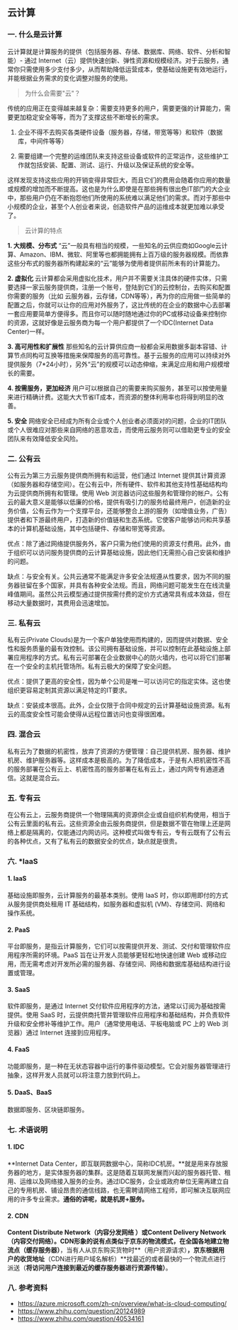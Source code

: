 ## 云计算

### 一. 什么是云计算

云计算就是计算服务的提供（包括服务器、存储、数据库、网络、软件、分析和智能）- 通过 Internet（云）提供快速创新、弹性资源和规模经济。对于云服务，通常你只需使用多少支付多少，从而帮助降低运营成本，使基础设施更有效地运行，并能根据业务需求的变化调整对服务的使用。

> 为什么会需要"云"？

传统的应用正在变得越来越复杂：需要支持更多的用户，需要更强的计算能力，需要更加稳定安全等等，而为了支撑这些不断增长的需求。

1. 企业不得不去购买各类硬件设备（服务器，存储，带宽等等）和软件（数据库，中间件等等）

2. 需要组建一个完整的运维团队来支持这些设备或软件的正常运作，这些维护工作就包括安装、配置、测试、运行、升级以及保证系统的安全等。

这样发现支持这些应用的开销变得非常巨大，而且它们的费用会随着你应用的数量或规模的增加而不断提高。这也是为什么即使是在那些拥有很出色IT部门的大企业中，那些用户仍在不断抱怨他们所使用的系统难以满足他们的需求。而对于那些中小规模的企业，甚至个人创业者来说，创造软件产品的运维成本就更加难以承受了。

> 云计算的特点

**1. 大规模、分布式**
“云”一般具有相当的规模，一些知名的云供应商如Google云计算、Amazon、IBM、微软、阿里等也都拥能拥有上百万级的服务器规模。而依靠这些分布式的服务器所构建起来的“云”能够为使用者提供前所未有的计算能力。

**2. 虚拟化**
云计算都会采用虚拟化技术，用户并不需要关注具体的硬件实体，只需要选择一家云服务提供商，注册一个账号，登陆到它们的云控制台，去购买和配置你需要的服务（比如 云服务器，云存储，CDN等等），再为你的应用做一些简单的配置之后，你就可以让你的应用对外服务了，这比传统的在企业的数据中心去部署一套应用要简单方便得多。而且你可以随时随地通过你的PC或移动设备来控制你的资源，这就好像是云服务商为每一个用户都提供了一个IDC(Internet Data Center)一样。

**3. 高可用性和扩展性**
那些知名的云计算供应商一般都会采用数据多副本容错、计算节点同构可互换等措施来保障服务的高可靠性。基于云服务的应用可以持续对外提供服务（7*24小时），另外“云”的规模可以动态伸缩，来满足应用和用户规模增长的需要。

**4. 按需服务，更加经济**
用户可以根据自己的需要来购买服务，甚至可以按使用量来进行精确计费。这能大大节省IT成本，而资源的整体利用率也将得到明显的改善。

**5. 安全**
网络安全已经成为所有企业或个人创业者必须面对的问题，企业的IT团队或个人很难应对那些来自网络的恶意攻击，而使用云服务则可以借助更专业的安全团队来有效降低安全风险。

### 二. 公有云

公有云为第三方云服务提供商所拥有和运营，他们通过 Internet 提供其计算资源（如服务器和存储空间）。在公有云中，所有硬件、软件和其他支持性基础结构均为云提供商所拥有和管理。使用 Web 浏览器访问这些服务和管理你的帐户。公有云的最大意义是能够以低廉的价格，提供有吸引力的服务给最终用户，创造新的业务价值，公有云作为一个支撑平台，还能够整合上游的服务（如增值业务，广告）提供者和下游最终用户，打造新的价值链和生态系统。它使客户能够访问和共享基本的计算机基础设施，其中包括硬件、存储和带宽等资源。

优点：除了通过网络提供服务外，客户只需为他们使用的资源支付费用。此外，由于组织可以访问服务提供商的云计算基础设施，因此他们无需担心自己安装和维护的问题。

缺点：与安全有关。公共云通常不能满足许多安全法规遵从性要求，因为不同的服务器驻留在多个国家，并具有各种安全法规。而且，网络问题可能发生在在线流量峰值期间。虽然公共云模型通过提供按需付费的定价方式通常具有成本效益，但在移动大量数据时，其费用会迅速增加。

### 三. 私有云

私有云(Private Clouds)是为一个客户单独使用而构建的，因而提供对数据、安全性和服务质量的最有效控制。该公司拥有基础设施，并可以控制在此基础设施上部署应用程序的方式。私有云可部署在企业数据中心的防火墙内，也可以将它们部署在一个安全的主机托管场所。私有云极大的保障了安全问题。

优点：提供了更高的安全性，因为单个公司是唯一可以访问它的指定实体。这也使组织更容易定制其资源以满足特定的IT要求。

缺点：安装成本很高。此外，企业仅限于合同中规定的云计算基础设施资源。私有云的高度安全性可能会使得从远程位置访问也变得很困难。

### 四. 混合云

私有云为了数据的机密性，放弃了资源的方便管理：自己提供机房、服务器、维护机房、维护服务器等。这样成本是极高的。为了降低成本，于是有人把机密性不高的服务部署在公有云上、机密性高的服务部署在私有云上，通过内网专有通道通信。这就是混合云。

### 五. 专有云

在公有云上，云服务商提供一个物理隔离的资源供企业或自组织机构使用，相当于公有云里面的私有云。这些资源全由云服务商提供，但是数据不管在物理上还是网络上都是隔离的，仅能通过内网访问。这种模式叫做专有云，专有云既有了公有云的各种优点，又有了私有云的数据安全的优点，缺点就是很贵。

### 六. *IaaS

#### 1. IaaS

基础设施即服务，云计算服务的最基本类别。使用 IaaS 时，你以即用即付的方式从服务提供商处租用 IT 基础结构，如服务器和虚拟机 (VM)、存储空间、网络和操作系统。

#### 2. PaaS

平台即服务，是指云计算服务，它们可以按需提供开发、测试、交付和管理软件应用程序所需的环境。PaaS 旨在让开发人员能够更轻松地快速创建 Web 或移动应用，而无需考虑对开发所必需的服务器、存储空间、网络和数据库基础结构进行设置或管理。

#### 3. SaaS

软件即服务，是通过 Internet 交付软件应用程序的方法，通常以订阅为基础按需提供。使用 SaaS 时，云提供商托管并管理软件应用程序和基础结构，并负责软件升级和安全修补等维护工作。用户（通常使用电话、平板电脑或 PC 上的 Web 浏览器）通过 Internet 连接到应用程序。

#### 4. FaaS

功能即服务，是一种在无状态容器中运行的事件驱动模型。它会对服务器管理进行抽象，这样开发人员就可以将注意力放到代码上。

#### 5. DaaS、BaaS

数据即服务、区块链即服务。

### 七. 术语说明

#### 1. IDC

**Internet Data Center，即互联网数据中心，简称IDC机房。**就是用来存放服务器的地方，是实体服务器的集群。这是随着互联网发展而兴起的服务器托管、租用、运维以及网络接入服务的业务。通过IDC服务，企业或政府单位无需再建立自己的专用机房、铺设昂贵的通信线路，也无需聘请网络工程师，即可解决互联网应用的许多专业需求。**通俗的讲呢，就是机房+服务。**

#### 2. CDN

**Content Distribute Network（内容分发网络 ）或Content Delivery Network （内容交付网络）。**CDN形象的说有点类似于京东的物流模式，在全国各地建立物流点**（缓存服务器）**，当有人从京东购买货物时**（用户资源请求）**，京东根据用户的收货地址**（CDN进行用户域名解析）**找最近的或者最快的一个物流点进行派送（**将访问用户连接到最近的缓存服务器进行资源传输）**。

### 八. 参考资料

- https://azure.microsoft.com/zh-cn/overview/what-is-cloud-computing/
- https://www.zhihu.com/question/20124989
- https://www.zhihu.com/question/40534161